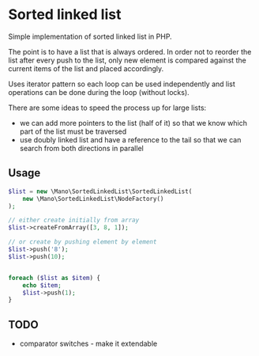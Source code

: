 # Sorted linked list

Simple implementation of sorted linked list in PHP.

The point is to have a list that is always ordered. In order not to reorder the list after every push to the list, only
new element is compared against the current items of the list and placed accordingly. 

Uses iterator pattern so each loop can be used independently and list operations can be done during the loop 
(without locks).

There are some ideas to speed the process up for large lists:
- we can add more pointers to the list (half of it) so that we know which part of the list must be traversed
- use doubly linked list and have a reference to the tail so that we can search from both directions in parallel 

## Usage

```php
$list = new \Mano\SortedLinkedList\SortedLinkedList(
    new \Mano\SortedLinkedList\NodeFactory()
);

// either create initially from array
$list->createFromArray([3, 8, 1]);

// or create by pushing element by element
$list->push('8');
$list->push(10);


foreach ($list as $item) {
    echo $item;
    $list->push(1);
}
```

## TODO
- comparator switches - make it extendable
